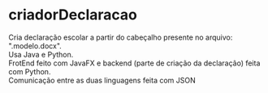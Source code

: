 # criadorDeclaracao
Cria declaração escolar a partir do cabeçalho presente no arquivo: ".modelo.docx".<br>
Usa Java e Python.<br>
FrotEnd feito com JavaFX e backend (parte de criação da declaração) feita com Python.<br>
Comunicação entre as duas linguagens feita com JSON
